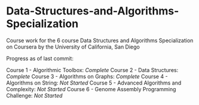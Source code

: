 # Data-Structures-and-Algorithms-Specialization
Course work for the 6 course Data Structures and Algorithms Specialization on Coursera by the University of California, San Diego

Progress as of last commit:

Course 1 - Algorithmic Toolbox: *Complete*
Course 2 - Data Structures: *Complete*
Course 3 - Algorithms on Graphs: *Complete*
Course 4 - Algorithms on String: *Not Started*
Course 5 - Advanced Algorithms and Complexity: *Not Started*
Course 6 - Genome Assembly Programming Challenge: *Not Started*

